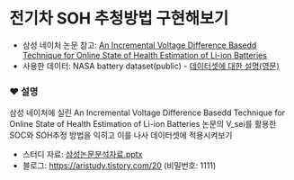 # 전기차 SOH 추청방법 구현해보기

 - 삼성 네이처 논문 참고: [An Incremental Voltage Difference Basedd Technique for Online State of Health Estimation of Li-ion Batteries](https://www.nature.com/articles/s41598-020-66424-9.pdf)
 - 사용한 데이터: NASA battery dataset(public) - [데이터셋에 대한 설명(영문)](https://github.com/Seri-Jung/EV_vsei/blob/main/readme.txt)

### ❤ 설명
삼성 네이처에 실린 An Incremental Voltage Difference Basedd Technique for Online State of Health Estimation of Li-ion Batteries 논문의 V_sei를 활용한 SOC와 SOH추정 방법을 익히고 이를 나사 데이터셋에 적용시켜보기
- 스터디 자료: [삼성논문분석자료.pptx](https://github.com/Seri-Jung/EV_vsei/files/8314149/default.pptx)
- 블로그: https://aristudy.tistory.com/20   (비밀번호: 1111)
